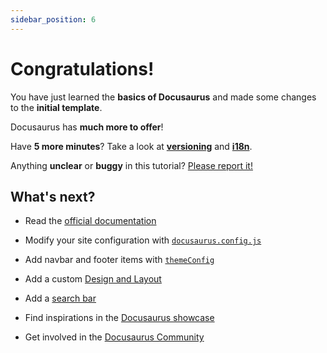 ```yaml
---
sidebar_position: 6
---
```


# Congratulations!

You have just learned the **basics of Docusaurus** and made some changes to the **initial template**.

Docusaurus has **much more to offer**!

Have **5 more minutes**? Take a look at [**versioning**](../tutorial-extras/manage-docs-versions.md) and [**i18n**](../tutorial-extras/translate-your-site.md).

Anything **unclear** or **buggy** in this tutorial? [Please report it!](https://github.com/facebook/docusaurus/discussions/4610)

## What's next?

- Read the [official documentation](https://docusaurus.io/)

- Modify your site configuration with [`docusaurus.config.js`](https://docusaurus.io/docs/api/docusaurus-config)

- Add navbar and footer items with [`themeConfig`](https://docusaurus.io/docs/api/themes/configuration)

- Add a custom [Design and Layout](https://docusaurus.io/docs/styling-layout)

- Add a [search bar](https://docusaurus.io/docs/search)

- Find inspirations in the [Docusaurus showcase](https://docusaurus.io/showcase)

- Get involved in the [Docusaurus Community](https://docusaurus.io/community/support)
